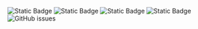 ![Static Badge](https://img.shields.io/badge/blacklists-60-000000) ![Static Badge](https://img.shields.io/badge/blacklisted-2820411-cc0000) ![Static Badge](https://img.shields.io/badge/whitelisted-2242-00CC00) ![Static Badge](https://img.shields.io/badge/streaming_blacklist-28106-000000) ![GitHub issues](https://img.shields.io/github/issues/fabriziosalmi/blacklists)
